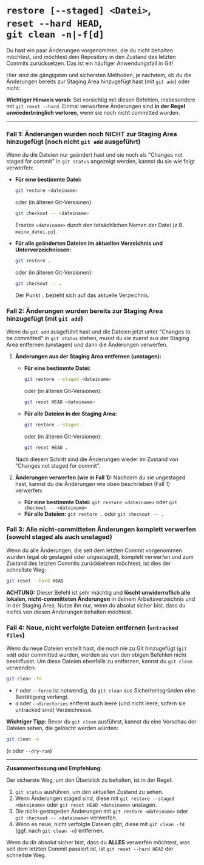 # `restore [--staged] <Datei>`,<br> `reset --hard HEAD`,<br> `git clean -n|-f[d]`

Du hast ein paar Änderungen vorgenommen, die du nicht behalten möchtest, und möchtest dein Repository in den Zustand des letzten Commits zurücksetzen. Das ist ein häufiger Anwendungsfall in Git!

Hier sind die gängigsten und sichersten Methoden, je nachdem, ob du die Änderungen bereits zur Staging Area hinzugefügt hast (mit `git add`) oder nicht:

**Wichtiger Hinweis vorab:** Sei vorsichtig mit diesen Befehlen, insbesondere mit `git reset --hard`. Einmal verworfene Änderungen sind **in der Regel unwiederbringlich verloren**, wenn sie noch nicht committed wurden.

---

### Fall 1: Änderungen wurden noch NICHT zur Staging Area hinzugefügt (noch nicht `git add` ausgeführt)

Wenn du die Dateien nur geändert hast und sie noch als "Changes not staged for commit" in `git status` angezeigt werden, kannst du sie wie folgt verwerfen:

* **Für eine bestimmte Datei:**
    ```bash
    git restore <dateiname>
    ```
    oder (in älteren Git-Versionen):
    ```bash
    git checkout -- <dateiname>
    ```
    Ersetze `<dateiname>` durch den tatsächlichen Namen der Datei (z.B. `meine_datei.py`).

* **Für alle geänderten Dateien im aktuellen Verzeichnis und Unterverzeichnissen:**
    ```bash
    git restore .
    ```
    oder (in älteren Git-Versionen):
    ```bash
    git checkout -- .
    ```
    Der Punkt `.` bezieht sich auf das aktuelle Verzeichnis.

### Fall 2: Änderungen wurden bereits zur Staging Area hinzugefügt (mit `git add`)

Wenn du `git add` ausgeführt hast und die Dateien jetzt unter "Changes to be committed" in `git status` stehen, musst du sie zuerst aus der Staging Area entfernen (unstagen) und dann die Änderungen verwerfen.

1.  **Änderungen aus der Staging Area entfernen (unstagen):**
    * **Für eine bestimmte Datei:**
        ```bash
        git restore --staged <dateiname>
        ```
        oder (in älteren Git-Versionen):
        ```bash
        git reset HEAD <dateiname>
        ```
    * **Für alle Dateien in der Staging Area:**
        ```bash
        git restore --staged .
        ```
        oder (in älteren Git-Versionen):
        ```bash
        git reset HEAD .
        ```
    Nach diesem Schritt sind die Änderungen wieder im Zustand von "Changes not staged for commit".

2.  **Änderungen verwerfen (wie in Fall 1):**
    Nachdem du sie ungestaged hast, kannst du die Änderungen wie oben beschrieben (Fall 1) verwerfen:
    * **Für eine bestimmte Datei:** `git restore <dateiname>` oder `git checkout -- <dateiname>`
    * **Für alle Dateien:** `git restore .` oder `git checkout -- .`

### Fall 3: Alle nicht-committeten Änderungen komplett verwerfen (sowohl staged als auch unstaged)

Wenn du alle Änderungen, die seit dem letzten Commit vorgenommen wurden (egal ob gestaged oder ungestaged), komplett verwerfen und zum Zustand des letzten Commits zurückkehren möchtest, ist dies der schnellste Weg:

```bash
git reset --hard HEAD
```
**ACHTUNG:** Dieser Befehl ist sehr mächtig und **löscht unwiderruflich alle lokalen, nicht-committeten Änderungen** in deinem Arbeitsverzeichnis und in der Staging Area. Nutze ihn nur, wenn du absolut sicher bist, dass du nichts von diesen Änderungen behalten möchtest.

### Fall 4: Neue, nicht verfolgte Dateien entfernen (`untracked files`)

Wenn du neue Dateien erstellt hast, die noch nie zu Git hinzugefügt (`git add`) oder committed wurden, werden sie von den obigen Befehlen nicht beeinflusst. Um diese Dateien ebenfalls zu entfernen, kannst du `git clean` verwenden:

```bash
git clean -fd
```
* `f` oder `--force` ist notwendig, da `git clean` aus Sicherheitsgründen eine Bestätigung verlangt.
* `d` oder `--directories` entfernt auch leere (und nicht leere, sofern sie untracked sind) Verzeichnisse.

**Wichtiger Tipp:** Bevor du `git clean` ausführst, kannst du eine Vorschau der Dateien sehen, die gelöscht werden würden:
```bash
git clean -n
```
(`n` oder `--dry-run`)

---

**Zusammenfassung und Empfehlung:**

Der sicherste Weg, um den Überblick zu behalten, ist in der Regel:

1.  `git status` ausführen, um den aktuellen Zustand zu sehen.
2.  Wenn Änderungen staged sind, diese mit `git restore --staged <dateiname>` oder `git reset HEAD <dateiname>` unstagen.
3.  Die nicht-gestageden Änderungen mit `git restore <dateiname>` oder `git checkout -- <dateiname>` verwerfen.
4.  Wenn es neue, nicht verfolgte Dateien gibt, diese mit `git clean -fd` (ggf. nach `git clean -n`) entfernen.

Wenn du dir absolut sicher bist, dass du **ALLES** verwerfen möchtest, was seit dem letzten Commit passiert ist, ist `git reset --hard HEAD` der schnellste Weg.